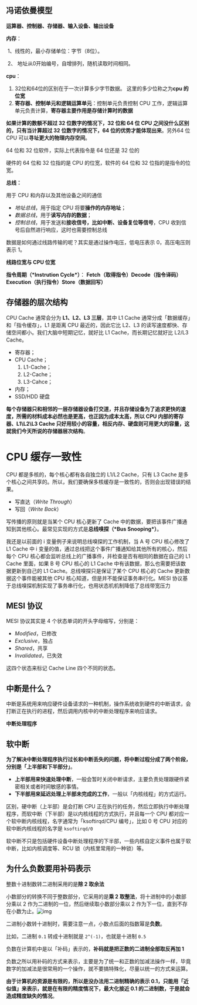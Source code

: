 ## 冯诺依曼模型

**运算器、控制器、存储器、输入设备、输出设备**



**内存**：

​	1、线性的，最小存储单位：字节（8位）。

​	2、 地址从0开始编号，自增排列，随机读取时间相同。 

**cpu**：

1. 32位和64位的区别在于一次计算多少字节数据。 这里的多少位称之为**cpu 的位宽**
2. **寄存器、控制单元和逻辑运算单元**：控制单元负责控制 CPU 工作，逻辑运算单元负责计算，**寄存器主要作用是存储计算时的数据**

**如果计算的数额不超过 32 位数字的情况下，32 位和 64 位 CPU 之间没什么区别的，只有当计算超过 32 位数字的情况下，64 位的优势才能体现出来**。另外64 位 CPU 可以**寻址更大的物理内存空间**。

64 位和 32 位软件，实际上代表指令是 64 位还是 32 位的

硬件的 64 位和 32 位指的是 CPU 的位宽，软件的 64 位和 32 位指的是指令的位宽。

**总线：**

用于 CPU 和内存以及其他设备之间的通信

- *地址总线*，用于指定 CPU 将要**操作的内存地址**；
- *数据总线*，用于**读写内存的数据**；
- *控制总线*，用于发送和**接收信号，比如中断、设备复位等信号**，CPU 收到信号后自然进行响应，这时也需要控制总线

数据是如何通过线路传输的呢？其实是通过操作电压，低电压表示 0，高压电压则表示 1。

**线路位宽与 CPU 位宽**

**指令周期（\*Instrution Cycle\*）**： **Fetch（取得指令）Decode（指令译码）Execution（执行指令）Store（数据回写）**

## 存储器的层次结构

CPU Cache 通常会分为 **L1、L2、L3 三层**，其中 L1 Cache 通常分成「数据缓存」和「指令缓存」，L1 是距离 CPU 最近的，因此它比 L2、L3 的读写速度都快、存储空间都小。我们大脑中短期记忆，就好比 L1 Cache，而长期记忆就好比 L2/L3 Cache。

- 寄存器；
- CPU Cache；
  1. L1-Cache；
  2. L2-Cache；
  3. L3-Cahce；
- 内存；
- SSD/HDD 硬盘

**每个存储器只和相邻的一层存储器设备打交道，并且存储设备为了追求更快的速度，所需的材料成本必然也是更高，也正因为成本太高，所以 CPU 内部的寄存器、L1\L2\L3 Cache 只好用较小的容量，相反内存、硬盘则可用更大的容量，这就我们今天所说的存储器层次结构**。

# CPU 缓存一致性

CPU 都是多核的，每个核心都有各自独立的 L1/L2 Cache，只有 L3 Cache 是多个核心之间共享的。所以，我们要确保多核缓存是一致性的，否则会出现错误的结果。

- 写直达（*Write Through*）
- 写回（*Write Back*）

写传播的原则就是当某个 CPU 核心更新了 Cache 中的数据，要把该事件广播通知到其他核心。最常见实现的方式是**总线嗅探（\*Bus Snooping\*）**。

我还是以前面的 i 变量例子来说明总线嗅探的工作机制，当 A 号 CPU 核心修改了 L1 Cache 中 i 变量的值，通过总线把这个事件广播通知给其他所有的核心，然后每个 CPU 核心都会监听总线上的广播事件，并检查是否有相同的数据在自己的 L1 Cache 里面，如果 B 号 CPU 核心的 L1 Cache 中有该数据，那么也需要把该数据更新到自己的 L1 Cache。总线嗅探只是保证了某个 CPU 核心的 Cache 更新数据这个事件能被其他 CPU 核心知道，但是并不能保证事务串行化。MESI 协议基于总线嗅探机制实现了事务串行化，也用状态机机制降低了总线带宽压力

## MESI 协议

MESI 协议其实是 4 个状态单词的开头字母缩写，分别是：

- *Modified*，已修改
- *Exclusive*，独占
- *Shared*，共享
- *Invalidated*，已失效

这四个状态来标记 Cache Line 四个不同的状态。

## 中断是什么？

中断是系统用来响应硬件设备请求的一种机制，操作系统收到硬件的中断请求，会打断正在执行的进程，然后调用内核中的中断处理程序来响应请求。

**中断处理程序**

## 软中断

**为了解决中断处理程序执行过长和中断丢失的问题，将中断过程分成了两个阶段，分别是「上半部和下半部分」**。

- **上半部用来快速处理中断**，一般会暂时关闭中断请求，主要负责处理跟硬件紧密相关或者时间敏感的事情。
- **下半部用来延迟处理上半部未完成的工作**，一般以「内核线程」的方式运行。

区别，硬中断（上半部）是会打断 CPU 正在执行的任务，然后立即执行中断处理程序，而软中断（下半部）是以内核线程的方式执行，并且每一个 CPU 都对应一个软中断内核线程，名字通常为「ksoftirqd/CPU 编号」，比如 0 号 CPU 对应的软中断内核线程的名字是 `ksoftirqd/0`

软中断不只是包括硬件设备中断处理程序的下半部，一些内核自定义事件也属于软中断，比如内核调度等、RCU 锁（内核里常用的一种锁）等。

## 为什么负数要用补码表示

整数十进制数转二进制采用的是**除 2 取余法**

小数部分的转换不同于整数部分，它采用的是**乘 2 取整法**，将十进制中的小数部分乘以 2 作为二进制的一位，然后继续取小数部分乘以 2 作为下一位，直到不存在小数为止。![img](https://cdn.xiaolincoding.com/gh/xiaolincoder/ImageHost3@main/%E6%93%8D%E4%BD%9C%E7%B3%BB%E7%BB%9F/%E6%B5%AE%E7%82%B9/%E5%8D%81%E8%BF%9B%E5%88%B6%E5%B0%8F%E6%95%B0%E8%BD%AC%E4%BA%8C%E8%BF%9B%E5%88%B6.png)

二进制小数转十进制时，需要注意一点，小数点后面的指数幂是**负数**。

比如，二进制 `0.1` 转成十进制就是 `2^(-1)`，也就是十进制 `0.5`

负数在计算机中是以「补码」表示的，**补码就是把正数的二进制全部取反再加 1**

负数之所以用补码的方式来表示，主要是为了统一和正数的加减法操作一样，毕竟数字的加减法是很常用的一个操作，就不要搞特殊化，尽量以统一的方式来运算。

**由于计算机的资源是有限的，所以是没办法用二进制精确的表示 0.1，只能用「近似值」来表示，就是在有限的精度情况下，最大化接近 0.1 的二进制数，于是就会造成精度缺失的情况**。